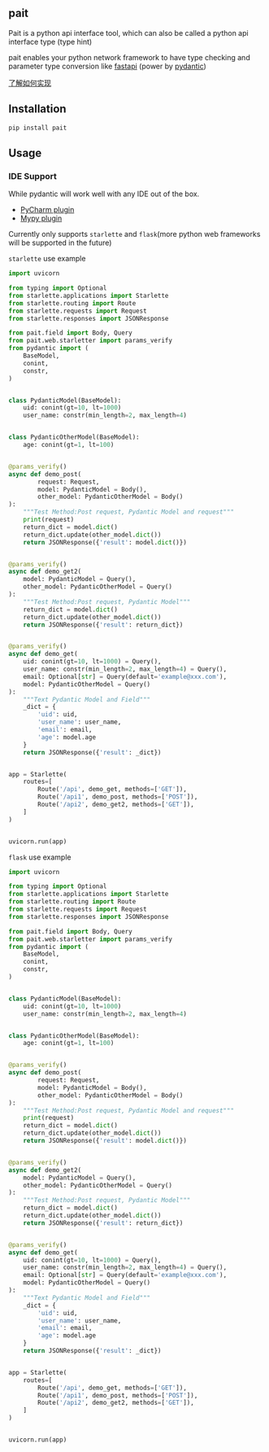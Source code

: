 ## pait
Pait is a python api interface tool, which can also be called a python api interface type (type hint)


pait enables your python network framework to have type checking and parameter type conversion like [fastapi](https://fastapi.tiangolo.com/) (power by [pydantic](https://pydantic-docs.helpmanual.io/))

[了解如何实现](http://so1n.me/2019/04/15/%E7%BB%99python%E6%8E%A5%E5%8F%A3%E5%8A%A0%E4%B8%8A%E4%B8%80%E5%B1%82%E7%B1%BB%E5%9E%8B%E6%A3%80/)
## Installation
```Bash
pip install pait
```
## Usage
### IDE Support
While pydantic will work well with any IDE out of the box.
- [PyCharm plugin](https://pydantic-docs.helpmanual.io/pycharm_plugin/)
- [Mypy plugin](https://pydantic-docs.helpmanual.io/mypy_plugin/)

Currently only supports `starlette` and `flask`(more python web frameworks will be supported in the future)

`starlette` use example
```Python
import uvicorn

from typing import Optional
from starlette.applications import Starlette
from starlette.routing import Route
from starlette.requests import Request
from starlette.responses import JSONResponse

from pait.field import Body, Query
from pait.web.starletter import params_verify
from pydantic import (
    BaseModel,
    conint,
    constr,
)


class PydanticModel(BaseModel):
    uid: conint(gt=10, lt=1000)
    user_name: constr(min_length=2, max_length=4)


class PydanticOtherModel(BaseModel):
    age: conint(gt=1, lt=100)


@params_verify()
async def demo_post(
        request: Request,
        model: PydanticModel = Body(),
        other_model: PydanticOtherModel = Body()
):
    """Test Method:Post request, Pydantic Model and request"""
    print(request)
    return_dict = model.dict()
    return_dict.update(other_model.dict())
    return JSONResponse({'result': model.dict()})


@params_verify()
async def demo_get2(
    model: PydanticModel = Query(),
    other_model: PydanticOtherModel = Query()
):
    """Test Method:Post request, Pydantic Model"""
    return_dict = model.dict()
    return_dict.update(other_model.dict())
    return JSONResponse({'result': return_dict})


@params_verify()
async def demo_get(
    uid: conint(gt=10, lt=1000) = Query(),
    user_name: constr(min_length=2, max_length=4) = Query(),
    email: Optional[str] = Query(default='example@xxx.com'),
    model: PydanticOtherModel = Query()
):
    """Text Pydantic Model and Field"""
    _dict = {
        'uid': uid,
        'user_name': user_name,
        'email': email,
        'age': model.age
    }
    return JSONResponse({'result': _dict})


app = Starlette(
    routes=[
        Route('/api', demo_get, methods=['GET']),
        Route('/api1', demo_post, methods=['POST']),
        Route('/api2', demo_get2, methods=['GET']),
    ]
)


uvicorn.run(app)
```

`flask` use example
```Python
import uvicorn

from typing import Optional
from starlette.applications import Starlette
from starlette.routing import Route
from starlette.requests import Request
from starlette.responses import JSONResponse

from pait.field import Body, Query
from pait.web.starletter import params_verify
from pydantic import (
    BaseModel,
    conint,
    constr,
)


class PydanticModel(BaseModel):
    uid: conint(gt=10, lt=1000)
    user_name: constr(min_length=2, max_length=4)


class PydanticOtherModel(BaseModel):
    age: conint(gt=1, lt=100)


@params_verify()
async def demo_post(
        request: Request,
        model: PydanticModel = Body(),
        other_model: PydanticOtherModel = Body()
):
    """Test Method:Post request, Pydantic Model and request"""
    print(request)
    return_dict = model.dict()
    return_dict.update(other_model.dict())
    return JSONResponse({'result': model.dict()})


@params_verify()
async def demo_get2(
    model: PydanticModel = Query(),
    other_model: PydanticOtherModel = Query()
):
    """Test Method:Post request, Pydantic Model"""
    return_dict = model.dict()
    return_dict.update(other_model.dict())
    return JSONResponse({'result': return_dict})


@params_verify()
async def demo_get(
    uid: conint(gt=10, lt=1000) = Query(),
    user_name: constr(min_length=2, max_length=4) = Query(),
    email: Optional[str] = Query(default='example@xxx.com'),
    model: PydanticOtherModel = Query()
):
    """Text Pydantic Model and Field"""
    _dict = {
        'uid': uid,
        'user_name': user_name,
        'email': email,
        'age': model.age
    }
    return JSONResponse({'result': _dict})


app = Starlette(
    routes=[
        Route('/api', demo_get, methods=['GET']),
        Route('/api1', demo_post, methods=['POST']),
        Route('/api2', demo_get2, methods=['GET']),
    ]
)


uvicorn.run(app)
```